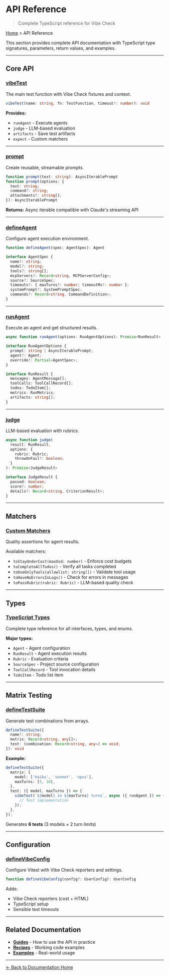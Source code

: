 # API Reference

> Complete TypeScript reference for Vibe Check

[Home](../) > API Reference

This section provides complete API documentation with TypeScript type signatures, parameters, return values, and examples.

---

## Core API

### [vibeTest](./vibeTest.md)
The main test function with Vibe Check fixtures and context.

```typescript
vibeTest(name: string, fn: TestFunction, timeout?: number): void
```

**Provides:**
- `runAgent` - Execute agents
- `judge` - LLM-based evaluation
- `artifacts` - Save test artifacts
- `expect` - Custom matchers

---

### [prompt](./prompt.md)
Create reusable, streamable prompts.

```typescript
function prompt(text: string): AsyncIterablePrompt
function prompt(options: {
  text: string;
  command?: string;
  attachments?: string[];
}): AsyncIterablePrompt
```

**Returns:** Async iterable compatible with Claude's streaming API

---

### [defineAgent](./defineAgent.md)
Configure agent execution environment.

```typescript
function defineAgent(spec: AgentSpec): Agent

interface AgentSpec {
  name?: string;
  model?: string;
  tools?: string[];
  mcpServers?: Record<string, MCPServerConfig>;
  source?: SourceSpec;
  timeouts?: { maxTurns?: number; timeoutMs?: number };
  systemPrompt?: SystemPromptSpec;
  commands?: Record<string, CommandDefinition>;
}
```

---

### [runAgent](./runAgent.md)
Execute an agent and get structured results.

```typescript
async function runAgent(options: RunAgentOptions): Promise<RunResult>

interface RunAgentOptions {
  prompt: string | AsyncIterablePrompt;
  agent?: Agent;
  override?: Partial<AgentSpec>;
}

interface RunResult {
  messages: AgentMessage[];
  toolCalls: ToolCallRecord[];
  todos: TodoItem[];
  metrics: RunMetrics;
  artifacts: string[];
}
```

---

### [judge](./judge.md)
LLM-based evaluation with rubrics.

```typescript
async function judge(
  result: RunResult,
  options: {
    rubric: Rubric;
    throwOnFail?: boolean;
  }
): Promise<JudgeResult>

interface JudgeResult {
  passed: boolean;
  score?: number;
  details?: Record<string, CriterionResult>;
}
```

---

## Matchers

### [Custom Matchers](./matchers.md)
Quality assertions for agent results.

Available matchers:
- `toStayUnderCost(maxUsd: number)` - Enforce cost budgets
- `toCompleteAllTodos()` - Verify all tasks completed
- `toUseOnlyTools(allowlist: string[])` - Validate tool usage
- `toHaveNoErrorsInLogs()` - Check for errors in messages
- `toPassRubric(rubric: Rubric)` - LLM-based quality check

---

## Types

### [TypeScript Types](./types.md)
Complete type reference for all interfaces, types, and enums.

**Major types:**
- `Agent` - Agent configuration
- `RunResult` - Agent execution results
- `Rubric` - Evaluation criteria
- `SourceSpec` - Project source configuration
- `ToolCallRecord` - Tool invocation details
- `TodoItem` - Todo list item

---

## Matrix Testing

### [defineTestSuite](../guides/evaluation/matrix-testing.md)
Generate test combinations from arrays.

```typescript
defineTestSuite({
  name?: string;
  matrix: Record<string, any[]>;
  test: (combination: Record<string, any>) => void;
}): void
```

**Example:**
```typescript
defineTestSuite({
  matrix: {
    model: ['haiku', 'sonnet', 'opus'],
    maxTurns: [5, 10],
  },
  test: ({ model, maxTurns }) => {
    vibeTest(`${model} in ${maxTurns} turns`, async ({ runAgent }) => {
      // Test implementation
    });
  },
});
```

Generates **6 tests** (3 models × 2 turn limits)

---

## Configuration

### [defineVibeConfig](./types.md#definevibeconfig)
Configure Vitest with Vibe Check reporters and settings.

```typescript
function defineVibeConfig(config?: UserConfig): UserConfig
```

Adds:
- Vibe Check reporters (cost + HTML)
- TypeScript setup
- Sensible test timeouts

---

## Related Documentation

- **[Guides](../guides/)** - How to use the API in practice
- **[Recipes](../recipes/)** - Working code examples
- **[Examples](../examples/)** - Real-world usage

---

[← Back to Documentation Home](../)
